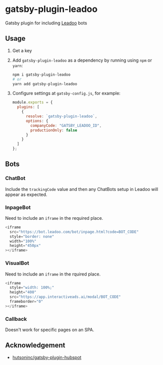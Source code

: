 # gatsby-plugin-leadoo

Gatsby plugin for including [Leadoo](https://leadoo.com/) bots

## Usage

1. Get a key
1. Add `gatsby-plugin-leadoo` as a dependency by running using `npm` or `yarn`:

   ```sh
   npm i gatsby-plugin-leadoo
   # or
   yarn add gatsby-plugin-leadoo
   ```

1. Configure settings at `gatsby-config.js`, for example:
   ```js
   module.exports = {
     plugins: [
       {
         resolve: `gatsby-plugin-leadoo`,
         options: {
           companyCode: "GATSBY_LEADOO_ID",
           productionOnly: false
         }
       }
     ]
   };
   ```

## Bots

### ChatBot

Include the `trackingCode` value and then any ChatBots setup in Leadoo will appear as expected.

### InpageBot

Need to include an `iframe` in the required place.

```js
<iframe
  src="https://bot.leadoo.com/bot/inpage.html?code=BOT_CODE"
  style="border: none"
  width="100%"
  height="450px"
></iframe>
```

### VisualBot

Need to include an `iframe` in the rquired place.

```js
<iframe
  style="width: 100%;"
  height="400"
  src="https://app.interactiveads.ai/modal/BOT_CODE"
  frameborder="0"
></iframe>
```

### Callback

Doesn't work for specific pages on an SPA.

## Acknowledgement

- [hutsoninc/gatsby-plugin-hubspot](https://github.com/hutsoninc/gatsby-plugin-hubspot)
